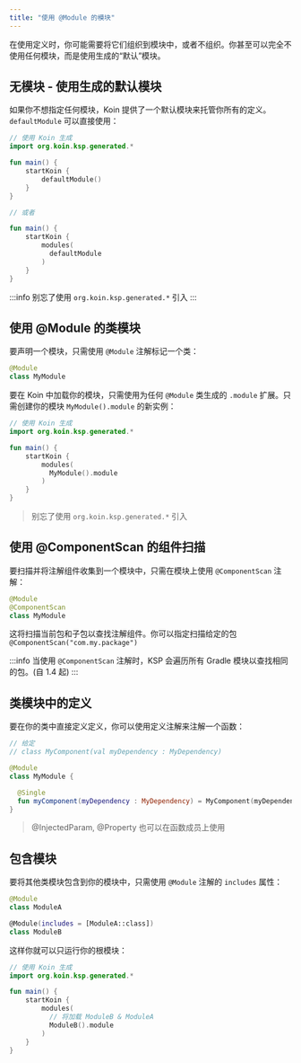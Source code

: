```yaml
---
title: "使用 @Module 的模块"
---
```

在使用定义时，你可能需要将它们组织到模块中，或者不组织。你甚至可以完全不使用任何模块，而是使用生成的“默认”模块。

## 无模块 - 使用生成的默认模块

如果你不想指定任何模块，Koin 提供了一个默认模块来托管你所有的定义。`defaultModule` 可以直接使用：

```kotlin
// 使用 Koin 生成
import org.koin.ksp.generated.*

fun main() {
    startKoin {
        defaultModule()
    }
}

// 或者

fun main() {
    startKoin {
        modules(
          defaultModule
        )
    }
}
```

:::info
  别忘了使用 `org.koin.ksp.generated.*` 引入
:::

## 使用 @Module 的类模块

要声明一个模块，只需使用 `@Module` 注解标记一个类：

```kotlin
@Module
class MyModule
```

要在 Koin 中加载你的模块，只需使用为任何 `@Module` 类生成的 `.module` 扩展。只需创建你的模块 `MyModule().module` 的新实例：

```kotlin
// 使用 Koin 生成
import org.koin.ksp.generated.*

fun main() {
    startKoin {
        modules(
          MyModule().module
        )
    }
}
```

> 别忘了使用 `org.koin.ksp.generated.*` 引入

## 使用 @ComponentScan 的组件扫描

要扫描并将注解组件收集到一个模块中，只需在模块上使用 `@ComponentScan` 注解：

```kotlin
@Module
@ComponentScan
class MyModule
```

这将扫描当前包和子包以查找注解组件。你可以指定扫描给定的包 `@ComponentScan("com.my.package")`

:::info
  当使用 `@ComponentScan` 注解时，KSP 会遍历所有 Gradle 模块以查找相同的包。(自 1.4 起)
:::

## 类模块中的定义

要在你的类中直接定义定义，你可以使用定义注解来注解一个函数：

```kotlin
// 给定
// class MyComponent(val myDependency : MyDependency)

@Module
class MyModule {

  @Single
  fun myComponent(myDependency : MyDependency) = MyComponent(myDependency)
}
```

> @InjectedParam, @Property 也可以在函数成员上使用

## 包含模块

要将其他类模块包含到你的模块中，只需使用 `@Module` 注解的 `includes` 属性：

```kotlin
@Module
class ModuleA

@Module(includes = [ModuleA::class])
class ModuleB
```

这样你就可以只运行你的根模块：

```kotlin
// 使用 Koin 生成
import org.koin.ksp.generated.*

fun main() {
    startKoin {
        modules(
          // 将加载 ModuleB & ModuleA
          ModuleB().module
        )
    }
}
```